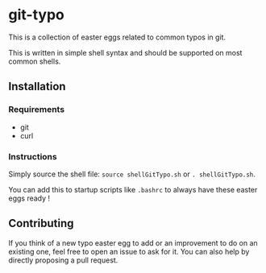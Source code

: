 # git-typo

This is a collection of easter eggs related to common typos in git.

This is written in simple shell syntax and should be supported on most common shells.

## Installation

### Requirements

* git
* curl

### Instructions

Simply source the shell file: `source shellGitTypo.sh` or `. shellGitTypo.sh`.

You can add this to startup scripts like `.bashrc` to always have these easter eggs ready !

## Contributing

If you think of a new typo easter egg to add or an improvement to do on an existing one, feel free to open an issue to ask for it. 
You can also help by directly proposing a pull request.
